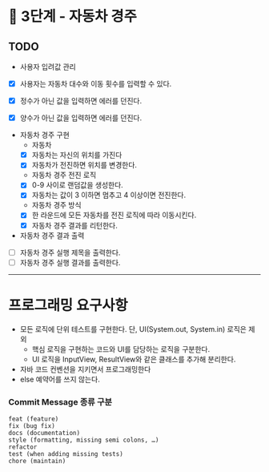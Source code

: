 # 🚀 3단계 - 자동차 경주

## TODO
* 사용자 입려값 관리
* [x] 사용자는 자동차 대수와 이동 횟수를 입력할 수 있다.
* [x] 정수가 아닌 값을 입력하면 에러를 던진다.
* [x] 양수가 아닌 값을 입력하면 에러를 던진다.


* 자동차 경주 구현
  * 자동차
  * [X] 자동차는 자신의 위치를 가진다
  * [x] 자동차가 전진하면 위치를 변경한다.

  * 자동차 경주 전진 로직
  * [x] 0-9 사이로 랜덤값을 생성한다.
  * [x] 자동차는 값이 3 이하면 멈추고 4 이상이면 전진한다.
  
  * 자동차 경주 방식
  * [x] 한 라운드에 모든 자동차를 전진 로직에 따라 이동시킨다.
  * [x] 자동차 경주 결과를 리턴한다.

* 자동차 경주 결과 출력
* [ ] 자동차 경주 실행 제목을 출력한다.
* [ ] 자동차 경주 실행 결과를 출력한다.

---

# 프로그래밍 요구사항 
* 모든 로직에 단위 테스트를 구현한다. 단, UI(System.out, System.in) 로직은 제외
  * 핵심 로직을 구현하는 코드와 UI를 담당하는 로직을 구분한다. 
  * UI 로직을 InputView, ResultView와 같은 클래스를 추가해 분리한다.
* 자바 코드 컨벤션을 지키면서 프로그래밍한다
* else 예약어를 쓰지 않는다.


### Commit Message 종류 구분

<pre>
<code>feat (feature)
fix (bug fix)
docs (documentation)
style (formatting, missing semi colons, …)
refactor
test (when adding missing tests)
chore (maintain) </code>
</pre>